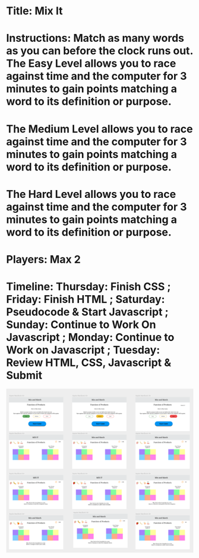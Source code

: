 # Title: Mix It
# Instructions: Match as many words as you can before the clock runs out. The Easy Level allows you to race against time and the computer for 3 minutes to gain points matching a word to its definition or purpose.
# The Medium Level allows you to race against time and the computer for 3 minutes to gain points matching a word to its definition or purpose.
# The Hard Level allows you to race against time and the computer for 3 minutes to gain points matching a word to its definition or purpose.
# Players: Max 2 
# Timeline: Thursday: Finish CSS ; Friday: Finish HTML ; Saturday: Pseudocode & Start Javascript ; Sunday: Continue to Work On Javascript ; Monday: Continue to Work on Javascript ; Tuesday: Review HTML, CSS, Javascript & Submit
![alt text](https://github.com/Thandi227/MixIT/blob/master/assets/Screen%20Shot%202020-03-11%20at%203.09.25%20PM.png "Logo Title Text 1")